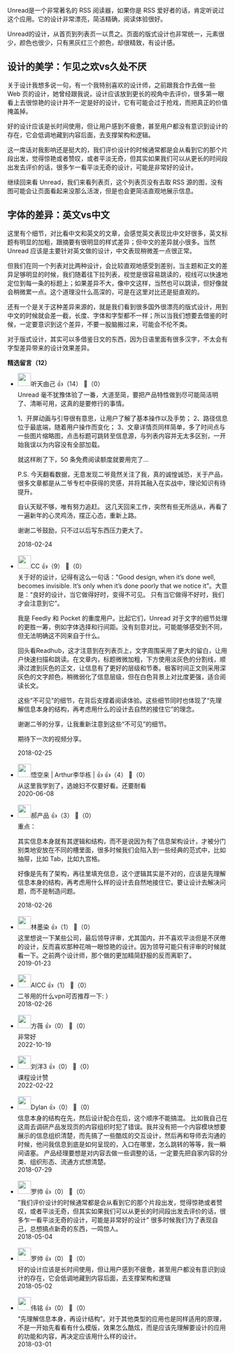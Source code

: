 Unread是一个非常著名的 RSS 阅读器，如果你是 RSS 爱好者的话，肯定听说过这个应用。它的设计非常漂亮，简洁精确，阅读体验很好。

Unread的设计，从首页到列表页一以贯之。页面的版式设计也非常统一，元素很少，颜色也很少，只有黑灰红三个颜色，却很精致，有设计感。

## 设计的美学：乍见之欢vs久处不厌

关于设计我想多说一句，有一个我特别喜欢的设计师，之前跟我合作去做一些 Web 页的设计，她曾经跟我说，设计应该放到更长的视角中去评价，很多第一眼看上去很惊艳的设计并不一定是好的设计，它有可能会过于抢戏，而把真正的价值掩盖掉。

好的设计应该是长时间使用，但让用户感到不疲惫，甚至用户都没有意识到设计的存在，它会低调地藏到内容后面，去支撑架构和逻辑。

这一席话对我影响还是挺大的，我们评价设计的时候通常都是会从看到它的那个片段出发，觉得惊艳或者赞叹，或者平淡无奇，但其实如果我们可以从更长的时间段出发去评价的话，很多乍一看平淡无奇的设计，可能是非常好的设计。

继续回来看 Unread，我们来看列表页，这个列表页没有去取 RSS 源的图，没有图可能会让页面看起来没那么活泼，但是也会更简洁直观地展示信息。

## 字体的差异：英文vs中文

这里有个细节，对比看中文和英文的文章，会感觉英文表现比中文好很多，英文标题有明显的加粗，跟摘要有很明显的样式差异；但中文的差异就小很多。当然 Unread 应该是主要针对英文做的设计，中文表现稍微差一点很正常。

但我们在同一个列表对比两种设计，会比较直观地感受到差别，当主题和正文的差异足够明显的时候，我们随着往下拉列表，视觉是很容易跳读的，视线可以快速地定位到每一条的标题上；如果差异不大，像中文这样，当然也可以跳读，但好像就会稍微累一点。这个道理没什么高深的，可是在这里对比还是挺直观的。

还有一个是关于这种差异来源的，就是我们看到很多国外很漂亮的版式设计，用到中文的时候就会差一截，长度、字体和字型都不一样；所以当我们想要去借鉴的时候，一定要意识到这个差异，不要一股脑搬过来，可能会不伦不类。

对于版式设计，其实可以多借鉴日文的东西，因为日语里面有很多汉字，不太会有字型差异带来的设计效果差异。
<div><strong>精选留言（12）</strong></div><ul>
<li><img src="https://static001.geekbang.org/account/avatar/00/0f/8e/8b/38b93ca0.jpg" width="30px"><span>听天由己</span> 👍（14） 💬（0）<div>Unread 毫不犹豫体验了一番，大道至简，要把产品特性做到尽可能简洁明了、清晰可用，这真的是要修行的事情。

1、开屏动画与引导很有意思，让用户了解了基本操作以及手势；
2、路径信息位于最底端，随着用户操作而变化；
3、文章详情页同样简单，多了时间点与一些图片缩略图，点击标题可跳转至信息源，与列表内容并无太多区别，一开始我误以为内容没有全部加载。

就这样刷了下，50 条免费阅读额度就要用完了...

P.S.  今天翻看数据，无意发现二爷竟然关注了我，真的诚惶诚恐，关于产品，很多文章都是从二爷专栏中获得的灵感，并将其融入在实战中，理论知识有待提升。

自认天赋不够，唯有努力追赶。 这几天回来工作，突然有些无所适从，再看了一遍新年的心灵鸡汤，摆正心态，重新上路。

谢谢二爷鼓励，只不过以后写东西压力更大了。</div>2018-02-24</li><br/><li><img src="https://static001.geekbang.org/account/avatar/00/0f/94/56/4b8395f6.jpg" width="30px"><span>CC</span> 👍（9） 💬（0）<div>关于好的设计，记得有这么一句话：&quot;Good design, when it’s done well, becomes invisible. It’s only when it’s done poorly that we notice it”。大意是：“良好的设计，当它做得好时，变得不可见。 只有当它做得不好时，我们才会注意到它”。

我是 Feedly 和 Pocket 的重度用户。比起它们，Unread 对于文字的细节处理的更胜一筹，例如字体选择和行间距。没有刻意对比，可能能够感受到不同，但无法明确这不同来自于什么。

回头看Readhub，这才注意到在列表页上，文字周围采用了更大的留白，让用户快速扫描和跳读。在文章内，标题微微加粗，下方使用淡灰色的分割线，顺滑过渡到灰色的正文，让信息有了更好的层级和节奏。极客时间正文则采用深灰色的文字颜色，稍微弱化了信息层级，但在白色背景上对比度更强，适合阅读长文。

这些“不可见”的细节，在背后支撑着阅读体验。这些细节同时也体现了“先理解信息本身的结构，再考虑用什么的设计去自然的接住它”的理念。

谢谢二爷的分享，让我重新注意到这些“不可见”的细节。

期待下一次的视频分享。</div>2018-02-25</li><br/><li><img src="https://static001.geekbang.org/account/avatar/00/0f/90/41/9113d93f.jpg" width="30px"><span>悟空来 |  Arthur李华栋  |  👍</span> 👍（4） 💬（0）<div>从这里我学到了，选媳妇不仅要好看。还要耐看</div>2020-06-08</li><br/><li><img src="https://static001.geekbang.org/account/avatar/00/0f/ae/f9/abb7bfe3.jpg" width="30px"><span>郝产品</span> 👍（3） 💬（0）<div>重点：

其实信息本身就有其逻辑和结构，而不是说因为有了信息架构设计，才被分门别类地安放在不同的槽里面，很多时候我们会陷入到一些经典的范式中，比如抽屉，比如 Tab，比如九宫格。

好像是先有了架构，再往里填充信息，这个逻辑其实是不对的，应该是先理解信息本身的结构，再考虑用什么样的设计去自然地接住它。要让设计去解决问题，而不是制造问题。</div>2018-02-26</li><br/><li><img src="https://static001.geekbang.org/account/avatar/00/0f/4d/c1/d1337337.jpg" width="30px"><span>林墨染</span> 👍（1） 💬（0）<div>这里想说一下某些公司，最后领导评审，尤其国内，并不喜欢平淡但是不厌倦的设计，反而喜欢那种花哨一眼惊艳的设计。因为领导可能只有评审的时候就看一下。之前两个设计师，那个做的更加精简舒服的反而离职了。</div>2019-01-23</li><br/><li><img src="https://static001.geekbang.org/account/avatar/00/0f/93/4a/de82f373.jpg" width="30px"><span>AICC</span> 👍（1） 💬（0）<div>二爷用的什么vpn可否推荐一下: ）</div>2018-02-26</li><br/><li><img src="" width="30px"><span>方薇</span> 👍（0） 💬（0）<div>非常好</div>2022-10-19</li><br/><li><img src="https://thirdwx.qlogo.cn/mmopen/vi_32/PiajxSqBRaEIYQ789LDqQx9S8QAR35aYbq3fVVhiaF56eaJxxABFZBmxy4g8XTibibbZPabv9Xn3xtQ6SayOrfngxw/132" width="30px"><span>刘洋3</span> 👍（0） 💬（0）<div>课程设计赞</div>2022-02-22</li><br/><li><img src="https://static001.geekbang.org/account/avatar/00/10/94/ee/8451dfc4.jpg" width="30px"><span>Dylan</span> 👍（0） 💬（0）<div>信息本身的结构在先，然后设计配合在后，这个顺序不能搞混。
比如我自己在这周去调研产品发现页的内容组织时犯了错误。我并没有把一个内容模块想要展示的信息组织清楚，而先搞了一些酷炫的交互设计，然后再和导师去沟通的时候，他问我信息到底是如何呈现的，入口在哪里，怎么跳转的等等，我一瞬间语塞。
产品经理要想是对内容去做一些调整的话，一定要先把自家内容的分类、组织形态、流通方式想清楚。</div>2018-07-29</li><br/><li><img src="https://static001.geekbang.org/account/avatar/00/0f/9b/d4/ec627af3.jpg" width="30px"><span>罗帅</span> 👍（0） 💬（0）<div>”我们评价设计的时候通常都是会从看到它的那个片段出发，觉得惊艳或者赞叹，或者平淡无奇，但其实如果我们可以从更长的时间段出发去评价的话，很多乍一看平淡无奇的设计，可能是非常好的设计”  很多时候我们为了表现自己，总想搞点新奇的东西，一鸣惊人。</div>2018-05-04</li><br/><li><img src="https://static001.geekbang.org/account/avatar/00/0f/9b/d4/ec627af3.jpg" width="30px"><span>罗帅</span> 👍（0） 💬（0）<div>好的设计应该是长时间使用，但让用户感到不疲惫，甚至用户都没有意识到设计的存在，它会低调地藏到内容后面，去支撑架构和逻辑</div>2018-05-02</li><br/><li><img src="https://static001.geekbang.org/account/avatar/00/0f/93/19/353f63e6.jpg" width="30px"><span>伟铭</span> 👍（0） 💬（0）<div>“先理解信息本身，再设计结构”。对于其他类型的应用也是同样适用的原理，不是一开始先看看有什么模版，效果怎么酷炫，而是应该先理解要设计的应用的功能和内容，再决定应该用什么样的设计。</div>2018-03-01</li><br/>
</ul>